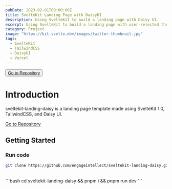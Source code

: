 ```yaml
---
pubDate: 2023-02-01T00:00:00Z
title: SvelteKit Landing Page with DaisyUI
description: Using SvelteKit to build a landing page with Daisy UI.
excerpt: Using SvelteKit to build a landing page with user-selected themes with Daisy UI.
category: Project
image: "https://kit.svelte.dev/images/twitter-thumbnail.jpg"
tags:
  - SvelteKit
  - TailwindCSS
  - DaisyUI
  - Vercel
---
```


<div class="flex gap-2">
  <button class="p-2 rounded border border-gray-900/20 md:hover:shadow transition-shadow duration-200"> 
    <a href="https://github.com/engageintellect/sveltekit-landing-daisy" target="_blank">Go to Repository</a>
  </button>
</div>

# Introduction

sveltekit-landing-daisy is a landing page template made using SvelteKit 1.0, TailwindCSS, and Daisy UI.

<a href="https://github.com/engageintellect/sveltekit-landing-daisy" target="_blank">Go to Repository</a>

## Getting Started

### Run code

```bash
git clone https://github.com/engageintellect/sveltekit-landing-daisy.git
```

<br/>
```bash
cd sveltekit-landing-daisy && pnpm i && pnpm run dev
```
